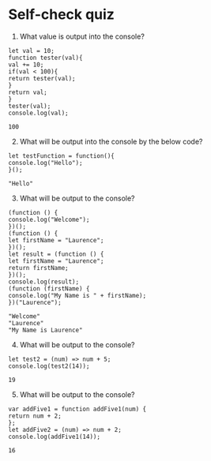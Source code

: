 # Self-check quiz
1. What value is output into the console?
```
let val = 10;
function tester(val){
val += 10;
if(val < 100){
return tester(val);
}
return val;
}
tester(val);
console.log(val);
```

`100`

2. What will be output into the console by the below code?

```
let testFunction = function(){
console.log("Hello");
}();
```
`"Hello"`

3. What will be output to the console?
```
(function () {
console.log("Welcome");
})();
(function () {
let firstName = "Laurence";
})();
let result = (function () {
let firstName = "Laurence";
return firstName;
})();
console.log(result);
(function (firstName) {
console.log("My Name is " + firstName);
})("Laurence");
```

```
"Welcome"
"Laurence"
"My Name is Laurence"
```

4. What will be output to the console?

```
let test2 = (num) => num + 5;
console.log(test2(14));
```

```
19
```

5. What will be output to the console?
```
var addFive1 = function addFive1(num) {
return num + 2;
};
let addFive2 = (num) => num + 2;
console.log(addFive1(14));
```

```
16
```